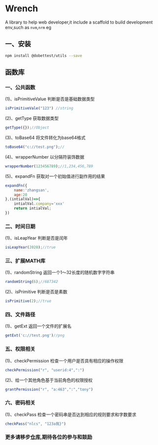 # Wrench
A library to help web developer,it include a scaffold to build development env,such as `nvm`,`nrm` eg
## 一、安装
```bash
npm install @dobettest/utils --save
```
## 函数库

### 一、公共函数
(1)、isPrimitiveValue 判断是否是基础数据类型
```javascript
isPrimitiveVale("123") //string
```
(2)、getType 获取数据类型
```javascript
getType({});//Object
```
(3)、toBase64 将文件转化为base64格式
```javascript
toBase64("c://test.png");//
```
(4)、wrapperNumber 以分隔符装饰数据
```javascript
wrapperNumber(123456789);//1,234,456,789
```
(5)、expandFn 获取对一个初始值进行副作用的结果
```javascript
expandFn({
    name:'zhangsan',
    age:20
},(intialVal)=>{
    intialVal.company='xxx'
    return intialVal;
})
```
### 二、时间日期
(1)、isLeapYear 判断是否是闰年
```javascript
isLeapYear(2020);//true
```

### 三、扩展MATH库
(1)、randomString 返回一个1～32长度的随机数字字符串

```javascript
randomString(6);//687342
```

(2)、isPrimitive 判断是否是素数
```javascript
isPrimitive(2);//true
```

### 四、文件路径

(1)、getExt 返回一个文件的扩展名
```javascript
getExt('c://test.png')//png
```

### 五、权限相关
(1)、checkPermission 检查一个用户是否具有相应的操作权限
```javascript
checkPermission("r", "userid:4",":")
```
(2)、给一个其他角色基于当前角色的权限授权
```javascript
grantPermission("r", "a:463",":","tony")
```

### 六、密码相关
(1)、checkPass 检查一个密码串是否达到相应的规则要求和字数要求
```javascript
checkPass("nlcs", "123a我}")
```

### 更多请移步[仓库](https://github.com/dobettest/Wrench#readme),期待各位的参与和鼓励
